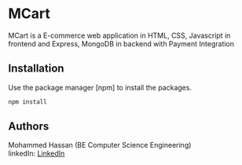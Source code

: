 # MCart

MCart is a E-commerce web application in HTML, CSS, Javascript in frontend and Express, MongoDB in backend with Payment Integration

## Installation

Use the package manager [npm] to install the packages.

```bash
npm install 
```

## Authors
Mohammed Hassan (BE Computer Science Engineering) \
linkedIn: <a href="https://www.linkedin.com/in/mohammed-hassan-343b00215">LinkedIn</a>



